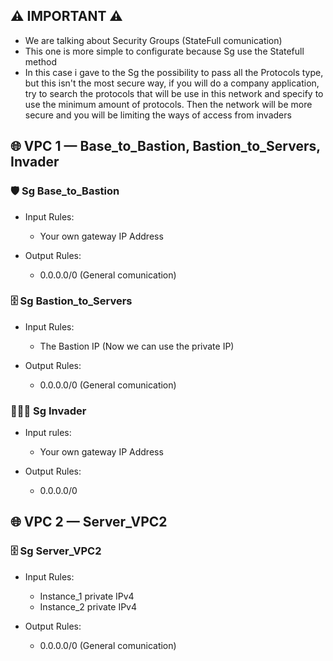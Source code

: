 ## ⚠️ IMPORTANT ⚠️

- We are talking about Security Groups (StateFull comunication)
- This one is more simple to configurate because Sg use the Statefull method
- In this case i gave to the Sg the possibility to pass all the Protocols type, but this isn't the most secure way, if you will do a company application, try to search the protocols that will be use in this network and specify to use the minimum amount of protocols. Then the network will be more secure and you will be limiting the ways of access from invaders

## 🌐 VPC 1 — Base_to_Bastion, Bastion_to_Servers, Invader

### 🛡️ Sg Base_to_Bastion

- Input Rules:
    - Your own gateway IP Address

- Output Rules:
    - 0.0.0.0/0 (General comunication)

### 🗄️ Sg Bastion_to_Servers

- Input Rules:
    - The Bastion IP (Now we can use the private IP)

- Output Rules:
  - 0.0.0.0/0 (General comunication)

### 👨🏻‍💻 Sg Invader

- Input rules:
    -  Your own gateway IP Address

- Output Rules:
    - 0.0.0.0/0
      
## 🌐 VPC 2 — Server_VPC2

### 🗄️ Sg Server_VPC2

- Input Rules:
    - Instance_1 private IPv4
    - Instance_2 private IPv4

- Output Rules:
    - 0.0.0.0/0 (General comunication)
